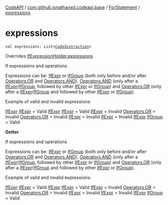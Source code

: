 [CodeAPI](../../index.md) / [com.github.jonathanxd.codeapi.base](../index.md) / [ForStatement](index.md) / [expressions](.)

# expressions

`val expressions: List<`[`CodeInstruction`](../../com.github.jonathanxd.codeapi/-code-instruction.md)`>`

Overrides [IfExpressionHolder.expressions](../-if-expression-holder/expressions.md)

If expressions and operations

Expressions can be: [IfExpr](../-if-expr/index.md) or [IfGroup](../-if-group/index.md) (both only before and/or after [Operators.OR](#) and [Operators.AND](#)),
[Operators.AND](#) (only after a [IfExpr](../-if-expr/index.md)/[IfGroup](../-if-group/index.md), followed by other [IfExpr](../-if-expr/index.md) or [IfGroup](../-if-group/index.md))
and [Operators.OR](#) (only after a [IfExpr](../-if-expr/index.md)/[IfGroup](../-if-group/index.md) and followed by other [IfExpr](../-if-expr/index.md) or [IfGroup](../-if-group/index.md)).

Example of valid and invalid expressions:

[IfExpr](#) [IfExpr](../-if-expr/index.md) = Valid
[IfExpr](#) [IfExpr](../-if-expr/index.md) = Valid
[IfExpr](../-if-expr/index.md) = Invalid
[Operators.OR](../-if-expr/index.md) = Invalid
[Operators.OR](../-if-group/index.md) = Invalid
[IfExpr](#) = Invalid
[IfExpr](../-if-group/index.md) = Invalid
[IfExpr](#) [IfGroup](../-if-group/index.md) = Valid

**Getter**

If expressions and operations

Expressions can be: [IfExpr](../-if-expr/index.md) or [IfGroup](../-if-group/index.md) (both only before and/or after [Operators.OR](#) and [Operators.AND](#)),
[Operators.AND](#) (only after a [IfExpr](../-if-expr/index.md)/[IfGroup](../-if-group/index.md), followed by other [IfExpr](../-if-expr/index.md) or [IfGroup](../-if-group/index.md))
and [Operators.OR](#) (only after a [IfExpr](../-if-expr/index.md)/[IfGroup](../-if-group/index.md) and followed by other [IfExpr](../-if-expr/index.md) or [IfGroup](../-if-group/index.md)).

Example of valid and invalid expressions:

[IfExpr](#) [IfExpr](../-if-expr/index.md) = Valid
[IfExpr](#) [IfExpr](../-if-expr/index.md) = Valid
[IfExpr](../-if-expr/index.md) = Invalid
[Operators.OR](../-if-expr/index.md) = Invalid
[Operators.OR](../-if-group/index.md) = Invalid
[IfExpr](#) = Invalid
[IfExpr](../-if-group/index.md) = Invalid
[IfExpr](#) [IfGroup](../-if-group/index.md) = Valid

